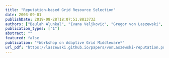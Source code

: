 ```yaml
---
title: "Reputation-based Grid Resource Selection"
date: 2003-09-01
publishDate: 2019-08-28T18:07:51.881373Z
authors: ["Beulah Alunkal", "Ivana Veljkovic", "Gregor von Laszewski", "Kaizar Amin"]
publication_types: ["1"]
abstract: ""
featured: false
publication: "*Workshop on Adaptive Grid Middleware*"
url_pdf: "https://laszewski.github.io/papers/vonLaszewski-reputation.pdf"
---
```


